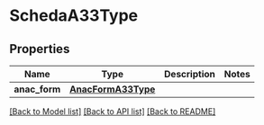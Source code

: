 # SchedaA33Type

## Properties
Name | Type | Description | Notes
------------ | ------------- | ------------- | -------------
**anac_form** | [**AnacFormA33Type**](AnacFormA33Type.md) |  | 

[[Back to Model list]](../README.md#documentation-for-models) [[Back to API list]](../README.md#documentation-for-api-endpoints) [[Back to README]](../README.md)

